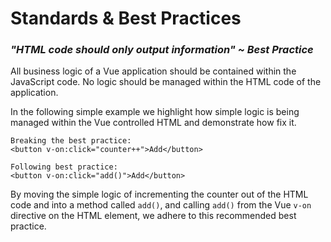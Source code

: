 # Standards & Best Practices

### _"HTML code should only output information" ~ Best Practice_
All business logic of a Vue application should be contained within the JavaScript code. No logic should be managed within the HTML code of the application.

In the following simple example we highlight how simple logic is being managed within the Vue controlled HTML and demonstrate how fix it.
```
Breaking the best practice:
<button v-on:click="counter++">Add</button>

Following best practice:
<button v-on:click="add()">Add</button>
```
By moving the simple logic of incrementing the counter out of the HTML code and into a method called `add()`, and calling `add()` from the Vue `v-on` directive on the HTML element, we adhere to this recommended best practice.
